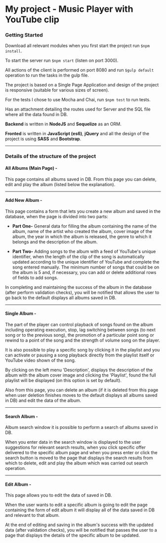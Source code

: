 # My project - Music Player with YouTube clip

### **Getting Started**

Download all relevant modules when you first start the project run `$npm install`.

To start the server run `$npm start` (listen on port 3000).

All actions of the client is performed on port 8080 and run `$gulp default` operation to run the tasks in the gulp file.

The project is based on a Single Page Application and design of the project is responsive (suitable for various sizes of screen).

For the tests I chose to use Mocha and Chai, run `$npm test` to run tests.

Has an attachment detailing the routes used for Server and the SQL file where all the data found in DB.

**Backend** is written in **NodeJS** and **Sequelize** as an ORM.

**Fronted** is written in **JavaScript (es6)**, **jQuery** and all the design of the project is using **SASS** and **Bootstrap**.
_______________

### **Details of the structure of the project**
#### **All Albums (Main Page) -**
This page contains all albums saved in DB. From this page you can delete, edit and play the album (listed below the explanation).
_______________

#### **Add New Album -**
This page contains a form that lets you create a new album and saved in the database, when the page is divided into two parts:

* **Part One-** General data for filling the album containing the name of the album, name of the artist who created the album, cover image of the album, the year in which the album is released, the genre to which it belongs and the description of the album.

* **Part Two-** Adding songs to the album with a feed of YouTube's unique identifier, when the length of the clip of the song is automatically updated according to the unique identifier of YouTube and complete the song entered manually.
The minimum number of songs that could be on the album is 5 and, if necessary, you can add or delete additional rows of fields to add songs.

In completing and maintaining the success of the album in the database (after perform validation checks), you will be notified that allows the user to go back to the default displays all albums saved in DB.
_______________

#### **Single Album -**
The part of the player can control playback of songs found on the album including operating execution, stop, lag switching between songs (to next song or to the previous song), the promotion of a particular point song or rewind to a point of the song and the strength of volume song on the player.

It is also possible to play a specific song by clicking it in the playlist and you can activate or pausing a song playback directly from the playlist itself or YouTube video shown of the song.

By clicking on the left menu 'Description', displays the description of the album with the album cover image and clicking the 'Playlist', found the full playlist will be displayed (on this option is set by default).

Also from this page, you can delete an album (if it is deleted from this page when user deletion finishes moves to the default displays all albums saved in DB) and edit the data of the album.
_______________

#### **Search Album -**
Album search window it is possible to perform a search of albums saved in DB.

When you enter data in the search window is displayed to the user suggestions for relevant search results, when you click specific offer delivered to the specific album page and when you press enter or click the search button is moved to the page that displays the search results from which to delete, edit and play the album which was carried out search operation.
_______________

#### **Edit Album -**
This page allows you to edit the data of saved in DB.

When the user wants to edit a specific album is going to edit the page containing the form of edit album it will display all of the data saved in DB and relevant to that album.

At the end of editing and saving in the album's success with the updated data (after validation checks), you will be notified that passes the user to a page that displays the details of the specific album to be updated.